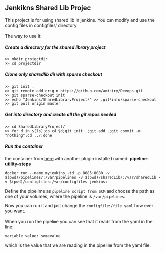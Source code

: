 ## Jenkikns Shared Lib Projec
This project is for using shared lib in jenkins.
You can modify and use the config files in configfiles/ directory.<br>
<br>
The way to use it:<br>
##### Create a directory for the shared library project
```
>> mkdir projectdir
>> cd projectdir
```

##### Clone only sharedlib dir with sparse checkout
```
>> git init .
>> git remote add origin https://github.com/amiriry/Devops.git
>> git sparse-checkout init
>> echo "Jenkins/SharedLibraryProject/" >> .git/info/sparse-checkout
>> git pull origin master
```

##### Get into directory and create all the git repos needed
```
>> cd SharedLibraryProject/
>> for d in $(ls);do cd $d;git init .;git add .;git commit -m "nothing";cd ../;done
```

##### Run the container
the container from [here](https://github.com/amiriry/Devops/tree/main/Jenkins/containers/no-plugins-installation-local-repo) with another plugin installed named: <b>pipeline-utility-steps</b>
```
docker run --name myjenkins -td -p 8085:8080 -v $(pwd)/pipelines/:/var/pipelines -v $(pwd)/sharedLib/:/var/sharedLib -v $(pwd)/configfiles:/var/configfiles jenkins:
```

Define the pipelime as ```pipeline script from SCM``` and choose the path as one of your volumes, where the pipeline is ```/var/pipelines```.<br>

Now you can run it and just change the ```configfiles/file.yaml``` how ever you want.<br>
<br>
When you run the pipeline you can see that it reads from the yaml in the line:<br>
```
variable value: somevalue
```
which is the value that we are reading in the pipeline from the yaml file.
